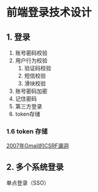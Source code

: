 # 前端登录技术设计

## 1. 登录

1. 账号密码校验
2. 用户行为校验
	1. 验证码校验
	2. 短信校验
	3. 滑块校验 
3. 账号密码加密
4. 记住密码
5. 第三方登录
6. token存储


### 1.6 token 存储

[2007年Gmail的CSRF漏洞](https://www.cnblogs.com/papering/p/15923917.html) 

## 2. 多个系统登录

单点登录（SSO）
